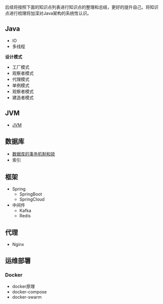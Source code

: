后续将按照下面的知识点列表进行知识点的整理和总结，更好的提升自己。将知识点进行梳理将加深对Java架构的系统性认识。

## **Java**

+ IO
+ 多线程

**设计模式**

+ 工厂模式
+ 观察者模式
+ 代理模式
+ 单例模式
+ 观察者模式
+ 建造者模式

## **JVM**

+ [JVM](https://github.com/turnglight/learn/jvm/jvm.md)

## **数据库**

+ [数据库的事务机制和锁](https://github.com/turnglight/learn/database/数据库事务机制和锁.md)
+ 索引

## 框架

+ Spring
  + SpringBoot
  + SpringCloud
+ 中间件
  + Kafka
  + Redis

## 代理

+ Nginx

## **运维部署**

### **Docker**

+ docker原理
+ docker-compose
+ docker-swarm

